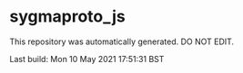 # sygmaproto_js
This repository was automatically generated. DO NOT EDIT. 

Last build: Mon 10 May 2021 17:51:31 BST
